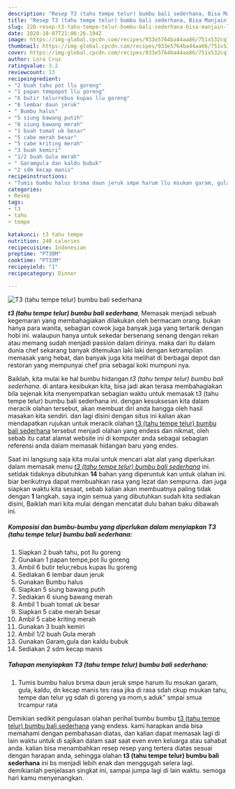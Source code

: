 ```yaml
---
description: "Resep T3 (tahu tempe telur) bumbu bali sederhana, Bisa Manjain Lidah"
title: "Resep T3 (tahu tempe telur) bumbu bali sederhana, Bisa Manjain Lidah"
slug: 228-resep-t3-tahu-tempe-telur-bumbu-bali-sederhana-bisa-manjain-lidah
date: 2020-10-07T21:06:26.194Z
image: https://img-global.cpcdn.com/recipes/933e5764ba44aa86/751x532cq70/t3-tahu-tempe-telur-bumbu-bali-sederhana-foto-resep-utama.jpg
thumbnail: https://img-global.cpcdn.com/recipes/933e5764ba44aa86/751x532cq70/t3-tahu-tempe-telur-bumbu-bali-sederhana-foto-resep-utama.jpg
cover: https://img-global.cpcdn.com/recipes/933e5764ba44aa86/751x532cq70/t3-tahu-tempe-telur-bumbu-bali-sederhana-foto-resep-utama.jpg
author: Lora Cruz
ratingvalue: 3.2
reviewcount: 13
recipeingredient:
- "2 buah tahu pot llu goreng"
- "1 papan tempepot llu goreng"
- "6 butir telurrebus kupas llu goreng"
- "6 lembar daun jeruk"
- " Bumbu halus"
- "5 siung bawang putih"
- "6 siung bawang merah"
- "1 buah tomat uk besar"
- "5 cabe merah besar"
- "5 cabe kriting merah"
- "3 buah kemiri"
- "1/2 buah Gula merah"
- " Garamgula dan kaldu bubuk"
- "2 sdm kecap manis"
recipeinstructions:
- "Tumis bumbu halus brsma daun jeruk smpe harum llu msukan garam, gula, kaldu, dn kecap manis tes rasa jika di rasa sdah ckup msukan tahu, tempe dan telur yg sdah di goreng ya mom,s aduk&#34; smpai smua trcampur rata"
categories:
- Resep
tags:
- t3
- tahu
- tempe

katakunci: t3 tahu tempe 
nutrition: 240 calories
recipecuisine: Indonesian
preptime: "PT30M"
cooktime: "PT33M"
recipeyield: "1"
recipecategory: Dinner

---
```



![T3 (tahu tempe telur) bumbu bali sederhana](https://img-global.cpcdn.com/recipes/933e5764ba44aa86/751x532cq70/t3-tahu-tempe-telur-bumbu-bali-sederhana-foto-resep-utama.jpg)

<b><i>t3 (tahu tempe telur) bumbu bali sederhana</i></b>, Memasak menjadi sebuah kegemaran yang membahagiakan dilakukan oleh bermacam orang. bukan hanya para wanita, sebagian cowok juga banyak juga yang tertarik dengan hobi ini. walaupun hanya untuk sekedar bersenang senang dengan rekan atau memang sudah menjadi passion dalam dirinya. maka dari itu dalam dunia chef sekarang banyak ditemukan laki laki dengan ketrampilan memasak yang hebat, dan banyak juga kita melihat di berbagai depot dan restoran yang mempunyai chef pria sebagai koki mumpuni nya.

Baiklah, kita mulai ke hal bumbu hidangan <i>t3 (tahu tempe telur) bumbu bali sederhana</i>. di antara kesibukan kita, bisa jadi akan terasa membahagiakan bila sejenak kita menyempatkan sebagian waktu untuk memasak t3 (tahu tempe telur) bumbu bali sederhana ini. dengan kesuksesan kita dalam meracik olahan tersebut, akan membuat diri anda bangga oleh hasil masakan kita sendiri. dan lagi disini dengan situs ini kalian akan mendapatkan rujukan untuk meracik olahan <u>t3 (tahu tempe telur) bumbu bali sederhana</u> tersebut menjadi olahan yang endess dan nikmat, oleh sebab itu catat alamat website ini di komputer anda sebagai sebagian referensi anda dalam memasak hidangan baru yang endes.




Saat ini langsung saja kita mulai untuk mencari alat alat yang diperlukan dalam memasak menu <u><i>t3 (tahu tempe telur) bumbu bali sederhana</i></u> ini. setidak tidaknya dibutuhkan <b>14</b> bahan yang diperuntuk kan untuk olahan ini. biar berikutnya dapat membuahkan rasa yang lezat dan sempurna. dan juga siapkan waktu kita sesaat, sebab kalian akan membuatnya paling tidak dengan <b>1</b> langkah. saya ingin semua yang dibutuhkan sudah kita sediakan disini, Baiklah mari kita mulai dengan mencatat dulu bahan baku dibawah ini.

<!--inarticleads1-->

##### Komposisi dan bumbu-bumbu yang diperlukan dalam menyiapkan T3 (tahu tempe telur) bumbu bali sederhana:

1. Siapkan 2 buah tahu, pot llu goreng
1. Gunakan 1 papan tempe,pot llu goreng
1. Ambil 6 butir telur,rebus kupas llu goreng
1. Sediakan 6 lembar daun jeruk
1. Gunakan  Bumbu halus
1. Siapkan 5 siung bawang putih
1. Sediakan 6 siung bawang merah
1. Ambil 1 buah tomat uk besar
1. Siapkan 5 cabe merah besar
1. Ambil 5 cabe kriting merah
1. Gunakan 3 buah kemiri
1. Ambil 1/2 buah Gula merah
1. Gunakan  Garam,gula dan kaldu bubuk
1. Sediakan 2 sdm kecap manis




<!--inarticleads2-->

##### Tahapan menyiapkan T3 (tahu tempe telur) bumbu bali sederhana:

1. Tumis bumbu halus brsma daun jeruk smpe harum llu msukan garam, gula, kaldu, dn kecap manis tes rasa jika di rasa sdah ckup msukan tahu, tempe dan telur yg sdah di goreng ya mom,s aduk&#34; smpai smua trcampur rata




Demikian sedikit pengulasan olahan perihal bumbu bumbu <u>t3 (tahu tempe telur) bumbu bali sederhana</u> yang endess. kami harapkan anda bisa memahami dengan pembahasan diatas, dan kalian dapat memasak lagi di lain waktu untuk di sajikan dalam saat saat even even keluarga atau sahabat anda. kalian bisa menambahkan resep resep yang tertera diatas sesuai dengan harapan anda, sehingga olahan <b>t3 (tahu tempe telur) bumbu bali sederhana</b> ini bs menjadi lebih enak dan menggugah selera lagi. demikianlah penjelasan singkat ini, sampai jumpa lagi di lain waktu. semoga hari kamu menyenangkan.
